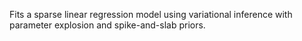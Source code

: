 Fits a sparse linear regression model using variational inference with parameter explosion and spike-and-slab priors.
